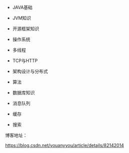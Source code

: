 - JAVA基础

- JVM知识

- 开源框架知识

- 操作系统

- 多线程

- TCP与HTTP

- 架构设计与分布式

- 算法

- 数据库知识

- 消息队列

- 缓存

- 搜索

博客地址：

https://blog.csdn.net/youanyyou/article/details/82142014